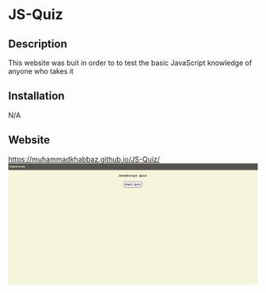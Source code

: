 # JS-Quiz

## Description
This website was buit in order to to test the basic JavaScript knowledge of anyone who takes it

## Installation
N/A

## Website
https://muhammadkhabbaz.github.io/JS-Quiz/
![Alt text](assets/Screen%20Shot%202023-09-14%20at%205.16.50%20pm.png)